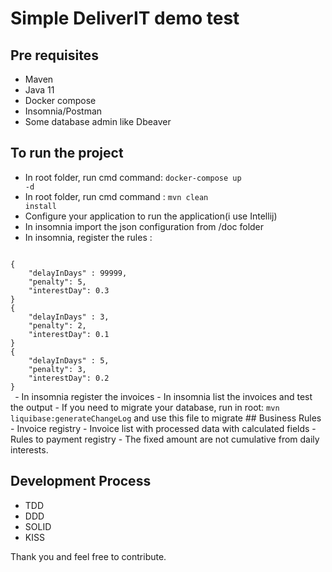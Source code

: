 # Simple DeliverIT demo test

## Pre requisites
 - Maven
 - Java 11
 - Docker compose
 - Insomnia/Postman
 - Some database admin like Dbeaver
 
 ## To run the project
 - In root folder, run cmd command: <code>docker-compose up -d</code>
 - In root folder, run cmd command : <code>mvn clean install</code>
 - Configure your application to run the application(i use Intellij)
 - In insomnia import the json configuration from /doc folder
 - In insomnia, register the rules :
 <code>
{
    "delayInDays" : 99999,
    "penalty": 5,
    "interestDay": 0.3
}
{
	"delayInDays" : 3,
	"penalty": 2,
	"interestDay": 0.1
}
{
	"delayInDays" : 5,
	"penalty": 3,
	"interestDay": 0.2
}
 </code>
 - In insomnia register the invoices
 - In insomnia list the invoices and test the output
 - If you need to migrate your database, run in root: <code>mvn liquibase:generateChangeLog</code> and use this file to migrate
 ## Business Rules
 - Invoice registry
 - Invoice list with processed data with calculated fields
 - Rules to payment registry
 - The fixed amount are not cumulative from daily interests.

 ## Development Process
 - TDD
 - DDD
 - SOLID
 - KISS
 
 Thank you and feel free to contribute.
